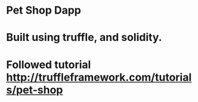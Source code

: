 # Pet Shop Dapp
 # Built using truffle, and solidity. 
 # Followed tutorial  <http://truffleframework.com/tutorials/pet-shop>